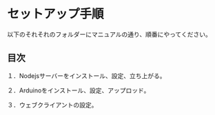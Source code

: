 # セットアップ手順

以下のそれそれのフォルダーにマニュアルの通り、順番にやってください。

## 目次

１．Nodejsサーバーをインストール、設定、立ち上がる。

２．Arduinoをインストール、設定、アップロッド。

３．ウェブクライアントの設定。
